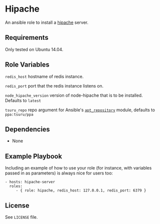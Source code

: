 Hipache
=========

An ansible role to install a [hipache](https://github.com/hipache/hipache) server.

Requirements
------------

Only tested on Ubuntu 14.04.


Role Variables
--------------

`redis_host` hostname of redis instance.

`redis_port` port that the redis instance listens on.

`node_hipache_version` version of node-hipache that is to be installed. Defaults to `latest`

`tsuru_repo` repo argument for Ansible's [`apt_repository`](http://docs.ansible.com/ansible/apt_repository_module.html) module, defaults to `ppa:tsuru/ppa`

Dependencies
------------

* None

Example Playbook
----------------

Including an example of how to use your role (for instance, with variables passed in as parameters) is always nice for users too:

    - hosts: hipache-server
      roles:
         - { role: hipache, redis_host: 127.0.0.1, redis_port: 6379 }

License
-------

See `LICENSE` file.
